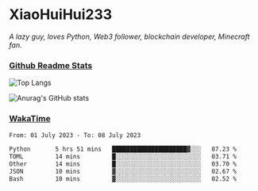 # XiaoHuiHui233

*A lazy guy, loves Python, Web3 follower, blockchain developer, Minecraft fan.*

### [Github Readme Stats](https://github.com/anuraghazra/github-readme-stats)

![Top Langs](https://github-readme-stats.vercel.app/api/top-langs/?username=XiaoHuiHui233&layout=compact&theme=github_dark)

![Anurag's GitHub stats](https://github-readme-stats.vercel.app/api?username=XiaoHuiHui233&show_icons=true&theme=github_dark)

### [WakaTime](https://wakatime.com)

<!--START_SECTION:waka-->

```txt
From: 01 July 2023 - To: 08 July 2023

Python       5 hrs 51 mins   █████████████████████▓░░░   87.23 %
TOML         14 mins         █░░░░░░░░░░░░░░░░░░░░░░░░   03.71 %
Other        14 mins         █░░░░░░░░░░░░░░░░░░░░░░░░   03.70 %
JSON         10 mins         ▓░░░░░░░░░░░░░░░░░░░░░░░░   02.67 %
Bash         10 mins         ▓░░░░░░░░░░░░░░░░░░░░░░░░   02.52 %
```

<!--END_SECTION:waka-->
